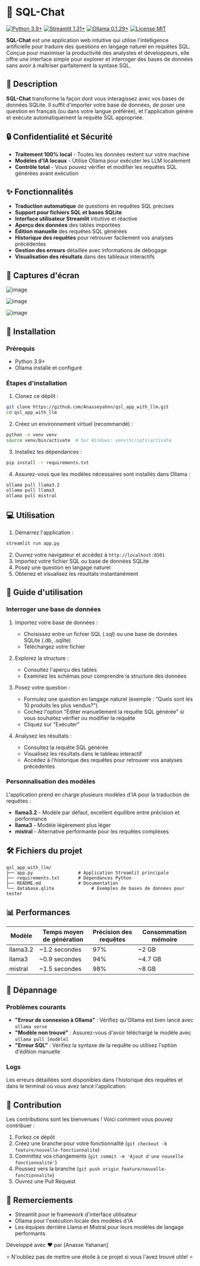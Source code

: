 # 💬 SQL-Chat

[![Python 3.9+](https://img.shields.io/badge/Python-3.9+-blue.svg)](https://www.python.org/downloads/)
[![Streamlit 1.31+](https://img.shields.io/badge/Streamlit-1.31+-red.svg)](https://streamlit.io/)
[![Ollama 0.1.29+](https://img.shields.io/badge/Ollama-0.1.29+-gray.svg)](https://ollama.ai/)
[![License MIT](https://img.shields.io/badge/License-MIT-yellow.svg)](https://opensource.org/licenses/MIT)

**SQL-Chat** est une application web intuitive qui utilise l'intelligence artificielle pour traduire des questions en langage naturel en requêtes SQL. Conçue pour maximiser la productivité des analystes et développeurs, elle offre une interface simple pour explorer et interroger des bases de données sans avoir à maîtriser parfaitement la syntaxe SQL.

## 📑 Description

**SQL-Chat** transforme la façon dont vous interagissez avec vos bases de données SQLite. Il suffit d'importer votre base de données, de poser une question en français (ou dans votre langue préférée), et l'application génère et exécute automatiquement la requête SQL appropriée.

## 🔒 Confidentialité et Sécurité

* **Traitement 100% local** - Toutes les données restent sur votre machine
* **Modèles d'IA locaux** - Utilise Ollama pour exécuter les LLM localement
* **Contrôle total** - Vous pouvez vérifier et modifier les requêtes SQL générées avant exécution

## ✨ Fonctionnalités

* **Traduction automatique** de questions en requêtes SQL précises
* **Support pour fichiers SQL et bases SQLite**
* **Interface utilisateur Streamlit** intuitive et réactive
* **Aperçu des données** des tables importées
* **Édition manuelle** des requêtes SQL générées
* **Historique des requêtes** pour retrouver facilement vos analyses précédentes
* **Gestion des erreurs** détaillée avec informations de débogage
* **Visualisation des résultats** dans des tableaux interactifs

## 📸 Captures d'écran

![image](https://github.com/user-attachments/assets/db440140-8a7c-4a03-9fc3-8211499b9ba0)


![image](https://github.com/user-attachments/assets/b6c66294-af6b-4f36-9dcf-11ce348d20df)


![image](https://github.com/user-attachments/assets/58f5f112-e3b8-4aac-b515-87144b02253f)




## 🚀 Installation

### Prérequis

* Python 3.9+
* Ollama installé et configuré

### Étapes d'installation

1. Clonez ce dépôt :
```bash
git clone https://github.com/Anasseyahnn/qsl_app_with_llm.git
cd qsl_app_with_llm
```

2. Créez un environnement virtuel (recommandé) :
```bash
python -m venv venv
source venv/bin/activate  # Sur Windows: venv\Scripts\activate
```

3. Installez les dépendances :
```bash
pip install -r requirements.txt
```

4. Assurez-vous que les modèles nécessaires sont installés dans Ollama :
```bash
ollama pull llama3.2
ollama pull llama3
ollama pull mistral
```

## 💻 Utilisation

1. Démarrez l'application :
```bash
streamlit run app.py
```

2. Ouvrez votre navigateur et accédez à `http://localhost:8501`
3. Importez votre fichier SQL ou base de données SQLite
4. Posez une question en langage naturel
5. Obtenez et visualisez les résultats instantanément

## 📝 Guide d'utilisation

### Interroger une base de données

1. Importez votre base de données :
   * Choisissez entre un fichier SQL (.sql) ou une base de données SQLite (.db, .sqlite)
   * Téléchargez votre fichier

2. Explorez la structure :
   * Consultez l'aperçu des tables
   * Examinez les schémas pour comprendre la structure des données

3. Posez votre question :
   * Formulez une question en langage naturel (exemple : "Quels sont les 10 produits les plus vendus?")
   * Cochez l'option "Éditer manuellement la requête SQL générée" si vous souhaitez vérifier ou modifier la requête
   * Cliquez sur "Exécuter"

4. Analysez les résultats :
   * Consultez la requête SQL générée
   * Visualisez les résultats dans le tableau interactif
   * Accédez à l'historique des requêtes pour retrouver vos analyses précédentes

### Personnalisation des modèles

L'application prend en charge plusieurs modèles d'IA pour la traduction de requêtes :

* **llama3.2** - Modèle par défaut, excellent équilibre entre précision et performance
* **llama3** - Modèle légèrement plus léger
* **mistral** - Alternative performante pour les requêtes complexes

## 🛠️ Fichiers du projet

```
qsl_app_with_llm/
├── app.py                 # Application Streamlit principale
├── requirements.txt       # Dépendances Python
├── README.md              # Documentation
└── database.qlite              # Exemples de bases de données pour tester
```

## 📊 Performances

| Modèle    | Temps moyen de génération | Précision des requêtes | Consommation mémoire |
|-----------|---------------------------|------------------------|----------------------|
| llama3.2  | ~1.2 secondes            | 97%                    | ~2 GB                |
| llama3    | ~0.9 secondes            | 94%                    | ~4.7 GB                |
| mistral   | ~1.5 secondes            | 98%                    | ~8 GB                |

## 🔧 Dépannage

### Problèmes courants

* **"Erreur de connexion à Ollama"** : Vérifiez qu'Ollama est bien lancé avec `ollama serve`
* **"Modèle non trouvé"** : Assurez-vous d'avoir téléchargé le modèle avec `ollama pull [modèle]`
* **"Erreur SQL"** : Vérifiez la syntaxe de la requête ou utilisez l'option d'édition manuelle

### Logs

Les erreurs détaillées sont disponibles dans l'historique des requêtes et dans le terminal où vous avez lancé l'application.

## 🤝 Contribution

Les contributions sont les bienvenues ! Voici comment vous pouvez contribuer :

1. Forkez ce dépôt
2. Créez une branche pour votre fonctionnalité (`git checkout -b feature/nouvelle-fonctionnalite`)
3. Committez vos changements (`git commit -m 'Ajout d'une nouvelle fonctionnalité'`)
4. Poussez vers la branche (`git push origin feature/nouvelle-fonctionnalite`)
5. Ouvrez une Pull Request

## 🙏 Remerciements

* Streamlit pour le framework d'interface utilisateur
* Ollama pour l'exécution locale des modèles d'IA
* Les équipes derrière Llama et Mistral pour leurs modèles de langage performants

Développé avec ❤️ par [Anasse Yahanan]

⭐ N'oubliez pas de mettre une étoile à ce projet si vous l'avez trouvé utile! ⭐
